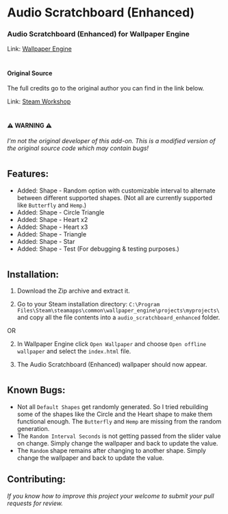 # Audio Scratchboard (Enhanced)
### Audio Scratchboard (Enhanced) for Wallpaper Engine

Link: [Wallpaper Engine](https://www.wallpaperengine.io/en)
#
#### Original Source
The full credits go to the original author you can find in the link below.

Link: [Steam Workshop](https://steamcommunity.com/sharedfiles/filedetails/?id=850923796)
#
#### :warning: WARNING :warning:
*I'm not the original developer of this add-on. This is a modified version of the original source code which may contain bugs!*
#
## Features:
- Added: Shape - Random option with customizable interval to alternate between different supported shapes. (Not all are currently supported like ```Butterfly``` and ```Hemp```.)
- Added: Shape - Circle Triangle
- Added: Shape - Heart x2
- Added: Shape - Heart x3
- Added: Shape - Triangle
- Added: Shape - Star
- Added: Shape - Test (For debugging & testing purposes.)
#
## Installation:
1. Download the Zip archive and extract it.

2. Go to your Steam installation directory: ```C:\Program Files\Steam\steamapps\common\wallpaper_engine\projects\myprojects\``` and copy all the file contents into a ```audio_scratchboard_enhanced``` folder.

OR

2. In Wallpaper Engine click ```Open Wallpaper``` and choose ```Open offline wallpaper``` and select the ```index.html``` file. 

3. The Audio Scratchboard (Enhanced) wallpaper should now appear.
#
## Known Bugs:
- Not all ```Default Shapes``` get randomly generated. So I tried rebuilding some of the shapes like the Circle and the Heart shape to make them functional enough. The ```Butterfly``` and ```Hemp``` are missing from the random generation.
- The ```Random Interval Seconds``` is not getting passed from the slider value on change. Simply change the wallpaper and back to update the value.
- The ```Random``` shape remains after changing to another shape. Simply change the wallpaper and back to update the value.

## Contributing:
*If you know how to improve this project your welcome to submit your pull requests for review.*